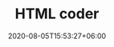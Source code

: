 ---
title:  "HTML coder"
date:   2020-08-05T15:53:27+06:00
draft: false
description: "This is Occupation description"
weight: 6
advtitle2: "Available Positions/ Application Guidelines"
advtitle3: "REQUIREMENT"
htmlCoder_description: "We are looking for HTML coders who can code websites and applications.(You can apply even if you have no practical experience.)"
---